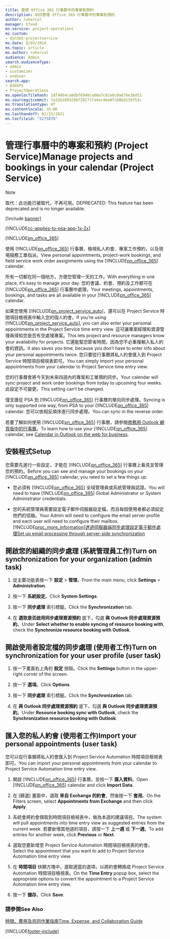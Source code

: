 ```yaml
---
title: 管理 Office 365 行事曆中的專案和預約
description: 如何管理 Office 365 行事曆中的專案和預約
author: ruhercul
manager: kfend
ms.service: project-operations
ms.custom:
- dyn365-projectservice
ms.date: 8/03/2018
ms.topic: article
ms.author: ruhercul
audience: Admin
search.audienceType:
- admin
- customizer
- enduser
search.app:
- D365PS
- ProjectOperations
ms.openlocfilehash: 1df4864ca8dbf6948ca88a7c82a6c0a676e3bd53
ms.sourcegitcommit: fa32b1893286f20271fa4ec4be8fc68bd135f53c
ms.translationtype: HT
ms.contentlocale: zh-HK
ms.lasthandoff: 02/15/2021
ms.locfileid: "5275070"
---
```

# <a name="manage-projects-and-bookings-in-your-calendar-project-service"></a><span data-ttu-id="99b2e-103">管理行事曆中的專案和預約 (Project Service)</span><span class="sxs-lookup"><span data-stu-id="99b2e-103">Manage projects and bookings in your calendar (Project Service)</span></span>

> [!Note]
> <span data-ttu-id="99b2e-104">取代：此功能已被取代，不再可用。</span><span class="sxs-lookup"><span data-stu-id="99b2e-104">DEPRECATED: This feature has been deprecated and is no longer available.</span></span>

[!include [banner](../includes/psa-now-project-operations.md)]

[!INCLUDE[cc-applies-to-psa-app-1x-2x](../includes/cc-applies-to-psa-app-1x-2x.md)]

[!INCLUDE[pn_office_365](../includes/pn-office-365.md)] 

<span data-ttu-id="99b2e-105">使用 [!INCLUDE[pn_office_365](../includes/pn-office-365.md)] 行事曆，檢視私人約會、專案工作預約，以及現場服務工單指派。</span><span class="sxs-lookup"><span data-stu-id="99b2e-105">View personal appointments, project-work bookings, and field service work order assignments using the [!INCLUDE[pn_office_365](../includes/pn-office-365.md)] calendar.</span></span>  
  
 <span data-ttu-id="99b2e-106">所有一切都在同一個地方，方便您管理一天的工作。</span><span class="sxs-lookup"><span data-stu-id="99b2e-106">With everything in one place, it’s easy to manage your day.</span></span> <span data-ttu-id="99b2e-107">您的會議、約會、預約及工作都可在 [!INCLUDE[pn_office_365](../includes/pn-office-365.md)] 行事曆中處理。</span><span class="sxs-lookup"><span data-stu-id="99b2e-107">Your meetings, appointments, bookings, and tasks are all available in your [!INCLUDE[pn_office_365](../includes/pn-office-365.md)] calendar.</span></span>  
  
 <span data-ttu-id="99b2e-108">如果您使用 [!INCLUDE[pn_project_service_auto](../includes/pn-project-service-auto.md)]，還可以在 Project Service 時間項目檢視表中輸入您的個人約會。</span><span class="sxs-lookup"><span data-stu-id="99b2e-108">If you’re using [!INCLUDE[pn_project_service_auto](../includes/pn-project-service-auto.md)], you can also enter your personal appointments in the Project Service time entry view.</span></span> <span data-ttu-id="99b2e-109">這可讓專案經理和資源管理員得知您是否有空處理專案。</span><span class="sxs-lookup"><span data-stu-id="99b2e-109">This lets project and resource managers know your availability for projects.</span></span> <span data-ttu-id="99b2e-110">它還能幫您節省時間，因為您不必重複輸入私人約會的資訊。</span><span class="sxs-lookup"><span data-stu-id="99b2e-110">It also saves you time, because you don’t have to enter info about your personal appointments twice.</span></span> <span data-ttu-id="99b2e-111">您只要從行事曆將私人約會匯入到 Project Service 時間項目檢視表即可。</span><span class="sxs-lookup"><span data-stu-id="99b2e-111">You can simply import your personal appointments from your calendar to Project Service time entry view.</span></span>  
  
 <span data-ttu-id="99b2e-112">您的行事曆會將今天到未來四週內的專案和工單預約同步。</span><span class="sxs-lookup"><span data-stu-id="99b2e-112">Your calendar will sync project and work order bookings from today to upcoming four weeks.</span></span> <span data-ttu-id="99b2e-113">此設定不可變更。</span><span class="sxs-lookup"><span data-stu-id="99b2e-113">This setting can’t be changed.</span></span>  
  
 <span data-ttu-id="99b2e-114">僅支援從 PSA 到 [!INCLUDE[pn_office_365](../includes/pn-office-365.md)] 行事曆的單向同步處理。</span><span class="sxs-lookup"><span data-stu-id="99b2e-114">Syncing is only supported one way, from PSA to your [!INCLUDE[pn_office_365](../includes/pn-office-365.md)] calendar.</span></span> <span data-ttu-id="99b2e-115">您可以依相反順序進行同步處理。</span><span class="sxs-lookup"><span data-stu-id="99b2e-115">You can sync in the reverse order.</span></span> 
  
 <span data-ttu-id="99b2e-116">若要了解如何使用 [!INCLUDE[pn_office_365](../includes/pn-office-365.md)] 行事曆，請參閱[商務用 Outlook 網頁版中的行事曆](https://support.office.com/article/Calendar-in-Outlook-on-the-web-for-business-5219c457-d1fe-4c2f-9032-1a816b88e936)。</span><span class="sxs-lookup"><span data-stu-id="99b2e-116">To learn how to use your [!INCLUDE[pn_office_365](../includes/pn-office-365.md)] calendar, see [Calendar in Outlook on the web for business](https://support.office.com/article/Calendar-in-Outlook-on-the-web-for-business-5219c457-d1fe-4c2f-9032-1a816b88e936).</span></span>  
  
## <a name="setup"></a><span data-ttu-id="99b2e-117">安裝程式</span><span class="sxs-lookup"><span data-stu-id="99b2e-117">Setup</span></span>  
 <span data-ttu-id="99b2e-118">您需要先進行一些設定，才能在 [!INCLUDE[pn_office_365](../includes/pn-office-365.md)] 行事曆上看見並管理您的預約。</span><span class="sxs-lookup"><span data-stu-id="99b2e-118">Before you can see and manage your bookings on your [!INCLUDE[pn_office_365](../includes/pn-office-365.md)] calendar, you need to set a few things up.</span></span>  
  
- <span data-ttu-id="99b2e-119">您必須有 [!INCLUDE[pn_office_365](../includes/pn-office-365.md)] 全域管理員或系統管理員認證。</span><span class="sxs-lookup"><span data-stu-id="99b2e-119">You will need to have [!INCLUDE[pn_office_365](../includes/pn-office-365.md)] Global Administrator or System Administrator credentials.</span></span>  
  
- <span data-ttu-id="99b2e-120">您的系統管理員需要設定電子郵件伺服器設定檔，而且每個使用者都必須設定他們的信箱。</span><span class="sxs-lookup"><span data-stu-id="99b2e-120">Your Admin will need to configure the email server profile and each user will need to configure their mailbox.</span></span> [!INCLUDE[proc_more_information](../includes/proc-more-information.md)]<span data-ttu-id="99b2e-121">[透過伺服器端同步處理設定電子郵件處理](https://docs.microsoft.com/dynamics365/customerengagement/on-premises/admin/set-up-server-side-synchronization-of-email-appointments-contacts-and-tasks)</span><span class="sxs-lookup"><span data-stu-id="99b2e-121">[Set up email processing through server-side synchronization](https://docs.microsoft.com/dynamics365/customerengagement/on-premises/admin/set-up-server-side-synchronization-of-email-appointments-contacts-and-tasks)</span></span>  
  
## <a name="turn-on-synchronization-for-your-organization-admin-task"></a><span data-ttu-id="99b2e-122">開啟您的組織的同步處理 (系統管理員工作)</span><span class="sxs-lookup"><span data-stu-id="99b2e-122">Turn on synchronization for your organization (admin task)</span></span>  
  
1.  <span data-ttu-id="99b2e-123">從主要功能表按一下 **設定** > **管理**。</span><span class="sxs-lookup"><span data-stu-id="99b2e-123">From the main menu, click **Settings** > **Administration**.</span></span>  
  
2.  <span data-ttu-id="99b2e-124">按一下 **系統設定**。</span><span class="sxs-lookup"><span data-stu-id="99b2e-124">Click **System Settings**.</span></span>  
  
3.  <span data-ttu-id="99b2e-125">按一下 **同步處理** 索引標籤。</span><span class="sxs-lookup"><span data-stu-id="99b2e-125">Click the **Synchronization** tab.</span></span>  
  
4.  <span data-ttu-id="99b2e-126">在 **選取是否啟用同步處理資源預約** 底下，勾選 **與 Outlook 同步處理資源預約**。</span><span class="sxs-lookup"><span data-stu-id="99b2e-126">Under **Select whether to enable syncing of resource booking with**, check the **Synchronize resource booking with Outlook**.</span></span>  
  
## <a name="turn-on-synchronization-for-your-user-profile-user-task"></a><span data-ttu-id="99b2e-127">開啟使用者設定檔的同步處理 (使用者工作)</span><span class="sxs-lookup"><span data-stu-id="99b2e-127">Turn on synchronization for your user profile (user task)</span></span>  
  
1.  <span data-ttu-id="99b2e-128">按一下畫面右上角的 **設定** 按鈕。</span><span class="sxs-lookup"><span data-stu-id="99b2e-128">Click the **Settings** button in the upper-right corner of the screen.</span></span>  
  
2.  <span data-ttu-id="99b2e-129">按一下 **選項**。</span><span class="sxs-lookup"><span data-stu-id="99b2e-129">Click **Options**.</span></span>  
  
3.  <span data-ttu-id="99b2e-130">按一下 **同步處理** 索引標籤。</span><span class="sxs-lookup"><span data-stu-id="99b2e-130">Click the **Synchronization** tab.</span></span>  
  
4.  <span data-ttu-id="99b2e-131">在 **與 Outlook 同步處理資源預約** 底下，勾選 **與 Outlook 同步處理資源預約**。</span><span class="sxs-lookup"><span data-stu-id="99b2e-131">Under **Resource booking sync with Outlook**, check the **Synchronization resource booking with Outlook**.</span></span>  
  
## <a name="import-your-personal-appointments-user-task"></a><span data-ttu-id="99b2e-132">匯入您的私人約會 (使用者工作)</span><span class="sxs-lookup"><span data-stu-id="99b2e-132">Import your personal appointments (user task)</span></span>  
 <span data-ttu-id="99b2e-133">您可以從行事曆將私人約會匯入到 Project Service Automation 時間項目檢視表即可。</span><span class="sxs-lookup"><span data-stu-id="99b2e-133">You can import your personal appointments from your calendar to Project Service Automation time entry view.</span></span>  
  
1. <span data-ttu-id="99b2e-134">開啟 [!INCLUDE[pn_office_365](../includes/pn-office-365.md)] 行事曆，並按一下 **匯入資料**。</span><span class="sxs-lookup"><span data-stu-id="99b2e-134">Open [!INCLUDE[pn_office_365](../includes/pn-office-365.md)] calendar and click **Import Data**.</span></span>  
  
2. <span data-ttu-id="99b2e-135">在 [篩選] 畫面中，選取 **來自 Exchange 的約會**，然後按一下 **套用**。</span><span class="sxs-lookup"><span data-stu-id="99b2e-135">On the Filters screen, select **Appointments from Exchange** and then click **Apply**.</span></span>  
  
3. <span data-ttu-id="99b2e-136">系統會將約會擷取到時間項目檢視表中，做為本週的建議項目。</span><span class="sxs-lookup"><span data-stu-id="99b2e-136">The system will pull appointments into time entry view as suggested entries from the current week.</span></span> <span data-ttu-id="99b2e-137">若要新增其他週的項目，請按一下 **上一週** 或 **下一週**。</span><span class="sxs-lookup"><span data-stu-id="99b2e-137">To add entries for another week, click **Previous** or **Next**.</span></span>  
  
4. <span data-ttu-id="99b2e-138">選取您要新增至 Project Service Automation 時間項目檢視表的約會。</span><span class="sxs-lookup"><span data-stu-id="99b2e-138">Select the appointment that you want to add to Project Service Automation time entry view.</span></span>  
  
5. <span data-ttu-id="99b2e-139">在 **時間項目** 快顯方塊中，選取適當的選項，以將約會轉換成 Project Service Automation 時間項目檢視表。</span><span class="sxs-lookup"><span data-stu-id="99b2e-139">On the **Time Entry** popup box, select the appropriate options to convert the appointment to a Project Service Automation time entry view.</span></span>  
  
6. <span data-ttu-id="99b2e-140">按一下 **儲存**。</span><span class="sxs-lookup"><span data-stu-id="99b2e-140">Click **Save**.</span></span>  
  
### <a name="see-also"></a><span data-ttu-id="99b2e-141">請參閱</span><span class="sxs-lookup"><span data-stu-id="99b2e-141">See Also</span></span>  
 [<span data-ttu-id="99b2e-142">時間、費用及共同作業指南</span><span class="sxs-lookup"><span data-stu-id="99b2e-142">Time, Expense, and Collaboration Guide</span></span>](../psa/time-expense-collaboration-guide.md)


[!INCLUDE[footer-include](../includes/footer-banner.md)]